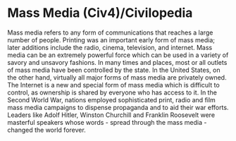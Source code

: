 # Mass Media (Civ4)/Civilopedia

Mass media refers to any form of communications that reaches a large number of people. Printing was an important early form of mass media; later additions include the radio, cinema, television, and internet.
Mass media can be an extremely powerful force which can be used in a variety of savory and unsavory fashions. In many times and places, most or all outlets of mass media have been controlled by the state. In the United States, on the other hand, virtually all major forms of mass media are privately owned. The Internet is a new and special form of mass media which is difficult to control, as ownership is shared by everyone who has access to it.
In the Second World War, nations employed sophisticated print, radio and film mass media campaigns to dispense propaganda and to aid their war efforts. Leaders like Adolf Hitler, Winston Churchill and Franklin Roosevelt were masterful speakers whose words - spread through the mass media - changed the world forever.
